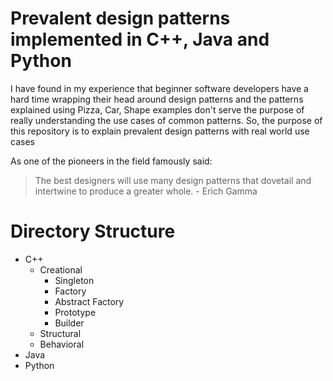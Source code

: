 # Prevalent design patterns implemented in C++, Java and Python
I have found in my experience that beginner software developers have a hard time wrapping their head around design patterns and the patterns explained using Pizza, Car, Shape examples don't serve the purpose of really understanding the use cases of common patterns. So, the purpose of this repository is to explain prevalent design patterns with real world use cases

As one of the pioneers in the field famously said:
> The best designers will use many design patterns that dovetail and intertwine to produce a greater whole. - Erich Gamma

# Directory Structure
* C++
	* Creational
		* Singleton
		* Factory
		* Abstract Factory
		* Prototype
		* Builder
	* Structural
	* Behavioral
* Java
* Python
